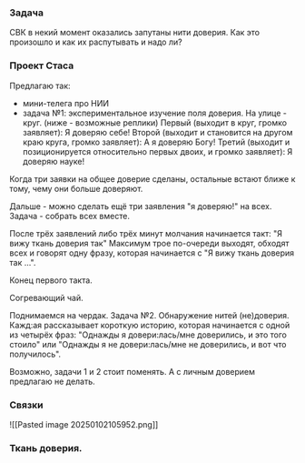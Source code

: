 ### Задача
СВК в некий момент оказались запутаны нити доверия. Как это произошло и как их распутывать и надо ли?

### Проект Стаса
Предлагаю так:
- мини-телега про НИИ
- задача №1: экспериментальное изучение поля доверия. 
На улице - круг. (ниже - возможные реплики)
Первый (выходит в круг, громко заявляет): Я доверяю себе!
Второй (выходит и становится на другом краю круга, громко заявляет): А я доверяю Богу!
Третий (выходит и позиционируется относительно первых двоих, и громко заявляет): Я доверяю науке!

Когда три заявки на общее доверие сделаны, остальные встают ближе к тому, чему они больше доверяют.

Дальше - можно сделать ещё три заявления "я доверяю!" на всех. Задача - собрать всех вместе.

После трёх заявлений либо трёх минут молчания начинается такт: "Я вижу ткань доверия так"
Максимум трое по-очереди выходят, обходят всех и говорят одну фразу, которая начинается с  "Я вижу ткань доверия так ...".

Конец первого такта.

Согревающий чай.

Поднимаемся на чердак.
Задача №2. Обнаружение нитей (не)доверия.
Кажд:ая рассказывает короткую историю, которая начинается с одной из четырёх фраз: "Однажды я довери:лась/мне доверились, и это того стоило" или "Однажды я не довери:лась/мне не доверились, и вот что получилось".

Возможно, задачи 1 и 2 стоит поменять.
А с личным доверием предлагаю не делать.


### Связки
![[Pasted image 20250102105952.png]]

### Ткань доверия.